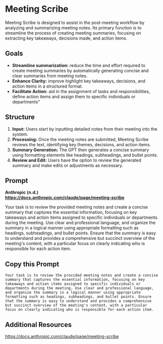 # Meeting Scribe
Meeting Scribe is designed to assist in the post-meeting workflow by analyzing and summarizing meeting notes. Its primary function is to streamline the process of creating meeting summaries, focusing on extracting key takeaways, decisions made, and action items.

## Goals
- **Streamline summarization:** reduce the time and effort required to create meeting summaries by automatically generating concise and clear summaries from meeting notes.
- **Enhance Clarity:** improve highlight key takeaways, decisions, and action items in a structured format.
- **Facilitate Action:** aid in the assignment of tasks and responsibilities, define action items and assign them to specific individuals or departments"

## Structure
1. **Input:** Users start by inputting detailed notes from their meeting into the system.
2. **Processing:** Once the meeting notes are submitted, Meeting Scribe reviews the text, identifying key themes, decisions, and action items.
3. **Summary Generation:** The GPT then generates a concise summary using formatting elements like headings, subheadings, and bullet points.
4. **Review and Edit:** Users have the option to review the generated summary and make edits or adjustments as necessary.

## Prompt
**Anthropic (n.d.)<br>
https://docs.anthropic.com/claude/page/meeting-scribe**

Your task is to review the provided meeting notes and create a concise summary that captures the essential information, focusing on key takeaways and action items assigned to specific individuals or departments during the meeting. Use clear and professional language, and organize the summary in a logical manner using appropriate formatting such as headings, subheadings, and bullet points. Ensure that the summary is easy to understand and provides a comprehensive but succinct overview of the meeting's content, with a particular focus on clearly indicating who is responsible for each action item.

## Copy this Prompt
~~~
Your task is to review the provided meeting notes and create a concise summary that captures the essential information, focusing on key takeaways and action items assigned to specific individuals or departments during the meeting. Use clear and professional language, and organize the summary in a logical manner using appropriate formatting such as headings, subheadings, and bullet points. Ensure that the summary is easy to understand and provides a comprehensive but succinct overview of the meeting's content, with a particular focus on clearly indicating who is responsible for each action item.
~~~

## Additional Resources
https://docs.anthropic.com/claude/page/meeting-scribe

